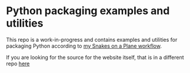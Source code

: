 # Python packaging examples and utilities

This repo is a work-in-progress and contains examples and utilities for packaging Python according to [my Snakes on a Plane workflow](https://sonotley.github.io/python-deployment-docs/).

If you are looking for the source for the website itself, that is in a different repo [here](https://github.com/sonotley/python-deployment-docs)